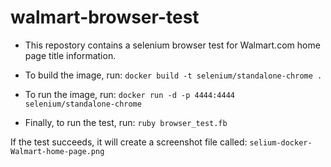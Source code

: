 # walmart-browser-test

* This repostory contains a selenium browser test for Walmart.com home page title information.

* To build the image, run: `docker build -t selenium/standalone-chrome .`
* To run the image, run: `docker run -d -p 4444:4444 selenium/standalone-chrome`
* Finally, to run the test, run: `ruby browser_test.fb`

If the test succeeds, it will create a screenshot file called: `selium-docker-Walmart-home-page.png`
